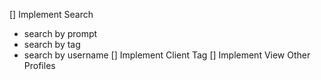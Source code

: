 [] Implement Search

- search by prompt
- search by tag
- search by username
  [] Implement Client Tag
  [] Implement View Other Profiles

